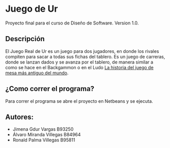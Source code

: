 # Juego de Ur

Proyecto final para el curso de Diseño de Software.
Version 1.0.

## Descripción
El Juego Real de Ur es un juego para dos jugadores, en donde los rivales compiten para sacar a todas sus fichas del tablero. Es un juego de carreras, donde se lanzan dados y se avanza por el tablero, de manera similar a como se hace en el Backgammon o en el Ludo [La historia del juego de mesa más antiguo del mundo](https://www.latercera.com/mouse/juego-real-de-ur-juego-de-mesa/).

## ¿Como correr el programa?
Para correr el programa se abre el proyecto en Netbeans y se ejecuta.

## Autores:
- Jimena Gdur Vargas B93250
- Álvaro Miranda Villegas B84964
- Ronald Palma Villegas B95811
